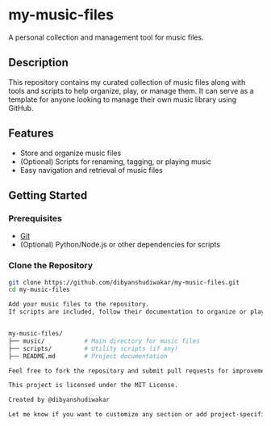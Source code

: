 # my-music-files

A personal collection and management tool for music files.

## Description

This repository contains my curated collection of music files along with tools and scripts to help organize, play, or manage them. It can serve as a template for anyone looking to manage their own music library using GitHub.

## Features

- Store and organize music files
- (Optional) Scripts for renaming, tagging, or playing music
- Easy navigation and retrieval of music files

## Getting Started

### Prerequisites

- [Git](https://git-scm.com/)
- (Optional) Python/Node.js or other dependencies for scripts

### Clone the Repository

```bash
git clone https://github.com/dibyanshudiwakar/my-music-files.git
cd my-music-files

Add your music files to the repository.
If scripts are included, follow their documentation to organize or play music.


my-music-files/
├── music/           # Main directory for music files
├── scripts/         # Utility scripts (if any)
├── README.md        # Project documentation

Feel free to fork the repository and submit pull requests for improvements or additional scripts.

This project is licensed under the MIT License.

Created by @dibyanshudiwakar

Let me know if you want to customize any section or add project-specific details!
